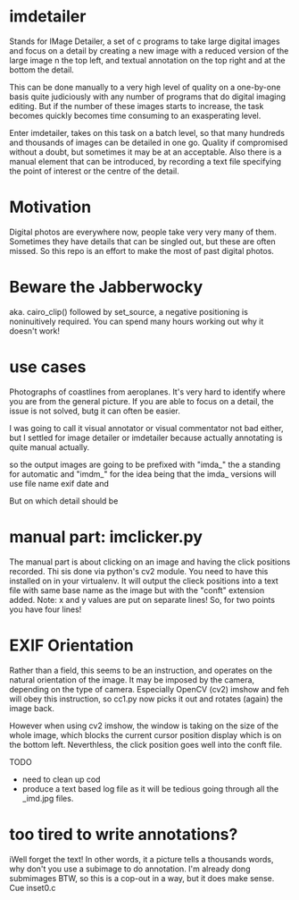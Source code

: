 # imdetailer
Stands for IMage Detailer, a set of c programs
to take large digital images and focus on a detail
by creating a new image with a reduced version of the large image n the
top left, and textual annotation on the top right and at the bottom
the detail.

This can be done manually to a very high level of quality on a one-by-one basis quite judiciously with any number of programs
that do digital imaging editing. But if the number of these images starts to increase, the task
becomes quickly becomes time consuming to an exasperating level.

Enter imdetailer, takes on this task on a batch level, so that many hundreds and thousands of images can be detailed
in one go. Quality if compromised without a doubt, but sometimes it may be at an acceptable.
Also there is a manual element that can be introduced, by recording a text file specifying the point of interest or the centre of the detail.

# Motivation
Digital photos are everywhere now, people take very very many of them.
Sometimes they have details that can be singled out, but these are often missed.
So this repo is an effort to make the most of past digital photos.

# Beware the Jabberwocky
aka. cairo_clip() followed by set_source, a negative positioning is noninuitively required. You can spend many hours working out why it doesn't work!

# use cases
Photographs of coastlines from aeroplanes. It's very hard to identify where you are
from the general picture. If you are able to focus on a detail, the issue
is not solved, butg it can often be easier.

I was going to call it visual annotator or visual commentator
not bad either, but I settled for image detailer or imdetailer
because actually annotating is quite manual actually.

so the output images are going to be prefixed with "imda_"
the a standing for automatic and "imdm_" for 
the idea being that the imda_ versions will use file name
exif date and 

But on which detail should be 

# manual part: imclicker.py
The manual part is about clicking on an image and having the click positions recorded. Thi sis done
via python's cv2 module. You need to have this installed on in your virtualenv. It will
output the clieck positions into a text file with same base name as the image
but with the "conft" extension added. Note: x and y values are put on separate lines!
So, for two points you have four lines!


# EXIF Orientation
Rather than a field, this seems to be an instruction, and operates on the natural orientation of the image.
It may be imposed by the camera, depending on the type of camera. Especially OpenCV (cv2) imshow
and feh will obey this instruction, so cc1.py now picks it out and rotates (again) the image back.

However when using cv2 imshow, the window is taking on the size of the whole image, which blocks the current cursor position
display which is on the bottom left. Neverthless, the click position goes well into the conft file.

TODO
- need to clean up cod
- produce a text based log file as it will be tedious going through all the _imd.jpg files.

# too tired to write annotations?
iWell forget the text! In other words, it a picture tells a thousands words, why don't you use
a subimage to do annotation. I'm already dong submimages BTW, so this is a cop-out
in a way, but it does make sense. Cue inset0.c
